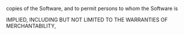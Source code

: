 

copies of the Software, and to permit persons to whom the Software is


IMPLIED, INCLUDING BUT NOT LIMITED TO THE WARRANTIES OF MERCHANTABILITY,